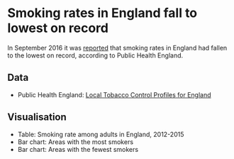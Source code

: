 # Smoking rates in England fall to lowest on record

In September 2016 it was [reported](http://www.bbc.co.uk/news/health-37406105) that smoking rates in England had fallen to the lowest on record, according to Public Health England.

## Data

* Public Health England: [Local Tobacco Control Profiles for England](http://www.tobaccoprofiles.info/tobacco-control#page/3/gid/1938132885/pat/6/par/E12000004/ati/102/are/E06000015/iid/92443/age/168/sex/4)

## Visualisation

* Table: Smoking rate among adults in England, 2012-2015
* Bar chart: Areas with the most smokers
* Bar chart: Areas with the fewest smokers

